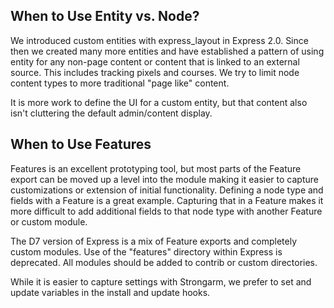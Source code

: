 ## When to Use Entity vs. Node?

We introduced custom entities with express_layout in Express 2.0.  Since then we created many more entities and have established a pattern of using entity for any non-page content or content that is linked to an external source.  This includes tracking pixels and courses.  We try to limit node content types to more traditional "page like" content. 

It is more work to define the UI for a custom entity, but that content also isn't cluttering the default admin/content display.

## When to Use Features

Features is an excellent prototyping tool, but most parts of the Feature export can be moved up a level into the module making it easier to capture customizations or extension of initial functionality.  Defining a node type and fields with a Feature is a great example.  Capturing that in a Feature makes it more difficult to add additional fields to that node type with another Feature or custom module.

The D7 version of Express is a mix of Feature exports and completely custom modules. Use of the "features" directory within Express is deprecated.  All modules should be added to contrib or custom directories.

While it is easier to capture settings with Strongarm, we prefer to set and update variables in the install and update hooks.

